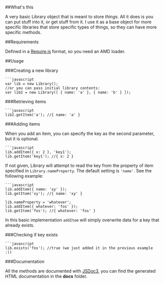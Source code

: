 ##What's this

A very basic Library object that is meant to store *things*. All it does is you can put stuff into it, or get stuff from it. I use it as a base object for more specific libraries that store specific types of things, so they can have more specific methods.

##Requirements

Defined in a [Require.js](http://requirejs.org/) format, so you need an AMD loader.

##Usage

###Creating a new library

	```javascript
    var lib = new Library();
    //or you can pass initial library contents:
    var lib2 = new Library([ { name: 'a' }, { name: 'b' } ]);

###Retrieving items

	```javascript
    lib2.getItem('a'); //{ name: 'a' }

###Adding items

When you add an item, you can specify the key as the second parameter, but it is optional. 

	```javascript
    lib.addItem({ x: 2 }, 'key1');
    lib.getItem('key1'); //{ x: 2 }

If not given, Library will attempt to read the key from the property of item specified in `Library.nameProperty`. The default setting is `'name'`. See the following example:

	```javascript
    lib.addItem({ name: 'xy' });
    lib.getItem('xy'); //{ name: 'xy' }

    lib.nameProperty = 'whatever';
    lib.addItem({ whatever: 'fos' });
    lib.getItem('fos'); //{ whatever: 'fos' }

In this basic implementation `addItem` will simply overwrite data for a key that already exists.

###Checking if key exists

	```javascript
    lib.exists('fos'); //true (we just added it in the previous example :))

###Documentation

All the methods are documented with [JSDoc3](https://github.com/jsdoc3/jsdoc), you can find the generated HTML documentation in the **docs** folder.